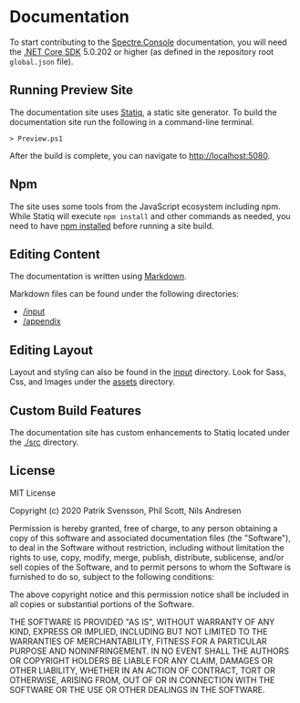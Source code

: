 # Documentation

To start contributing to the [Spectre.Console](https://github.com/spectreconsole/spectre.console) documentation, you will need the [.NET Core SDK](https://dot.net) 5.0.202 or higher (as defined in the repository root `global.json` file).

## Running Preview Site

The documentation site uses [Statiq](https://statiq.dev), a static site generator. To build the documentation site run the following in a command-line terminal.

```
> Preview.ps1
```

After the build is complete, you can navigate to [http://localhost:5080](http://localhost:5080).

## Npm

The site uses some tools from the JavaScript ecosystem including npm. While Statiq will execute `npm install` and other commands as needed, you need to have [npm installed](https://www.npmjs.com/get-npm) before running a site build.

## Editing Content

The documentation is written using [Markdown](https://www.markdownguide.org/basic-syntax/).

Markdown files can be found under the following directories:

- [/input](./input)
- [/appendix](./input/appendix)
    
## Editing Layout

Layout and styling can also be found in the [input](./input) directory. Look for Sass, Css, and Images under the [assets](./input/assets) directory.
    
## Custom Build Features

The documentation site has custom enhancements to Statiq located under the [./src](./src) directory.

## License

MIT License

Copyright (c) 2020 Patrik Svensson, Phil Scott, Nils Andresen

Permission is hereby granted, free of charge, to any person obtaining a copy of this software and associated documentation files (the "Software"), to deal in the Software without restriction, including without limitation the rights to use, copy, modify, merge, publish, distribute, sublicense, and/or sell copies of the Software, and to permit persons to whom the Software is furnished to do so, subject to the following conditions:

The above copyright notice and this permission notice shall be included in all copies or substantial portions of the Software.

THE SOFTWARE IS PROVIDED "AS IS", WITHOUT WARRANTY OF ANY KIND, EXPRESS OR IMPLIED, INCLUDING BUT NOT LIMITED TO THE WARRANTIES OF MERCHANTABILITY, FITNESS FOR A PARTICULAR PURPOSE AND NONINFRINGEMENT. IN NO EVENT SHALL THE AUTHORS OR COPYRIGHT HOLDERS BE LIABLE FOR ANY CLAIM, DAMAGES OR OTHER LIABILITY, WHETHER IN AN ACTION OF CONTRACT, TORT OR OTHERWISE, ARISING FROM, OUT OF OR IN CONNECTION WITH THE SOFTWARE OR THE USE OR OTHER DEALINGS IN THE SOFTWARE.